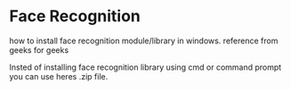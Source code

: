 # Face Recognition

how to install face recognition module/library in windows. 
reference from geeks for geeks

Insted of installing face recognition library using cmd or command prompt you can use heres .zip file.

